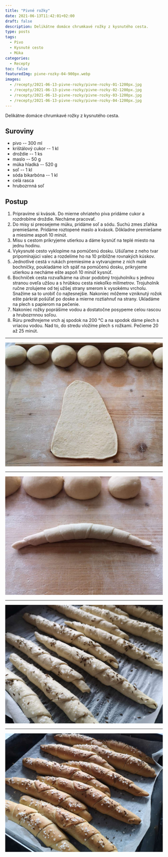 ```yaml
---
title: "Pivné rožky"
date: 2021-06-13T11:42:01+02:00
draft: false
description: Delikátne domáce chrumkavé rožky z kysnutého cesta.
type: posts
tags:
  - Pivo
  - Kysnuté cesto
  - Múka
categories:
  - Recepty
toc: false
featuredImg: pivne-rozky-04-900px.webp
images:
  - /recepty/2021-06-13-pivne-rozky/pivne-rozky-01-1200px.jpg
  - /recepty/2021-06-13-pivne-rozky/pivne-rozky-02-1200px.jpg
  - /recepty/2021-06-13-pivne-rozky/pivne-rozky-03-1200px.jpg
  - /recepty/2021-06-13-pivne-rozky/pivne-rozky-04-1200px.jpg
---
```


Delikátne domáce chrumkavé rožky z kysnutého cesta.

## Suroviny

- pivo -- 300 ml
- krištálový cukor -- 1 kl
- droždie -- 1 ks
- maslo -- 50 g
- múka hladká -- 520 g
- soľ -- 1 kl
- sóda bikarbóna -- 1 kl
- celá rasca
- hrubozrnná soľ

## Postup

1. Pripravíme si kvások. Do mierne ohriateho piva pridáme cukor a rozdrobíme droždie. Necháme pracovať.
2. Do misy si preosejeme múku, pridáme soľ a sódu. Suchú zmes zľahka premiešame. Pridáme roztopené maslo a kvások. Dôkladne premiešame a miesime aspoň 10 minút.
3. Misu s cestom prikryjeme utierkou a dáme kysnúť na teplé miesto na jednu hodinu.
4. Vykysnuté cesto vyklopíme na pomúčenú dosku. Ušúľame z neho tvar pripomínajúci valec a rozdelíme ho na 10  približne rovnakých kúskov.
5. Jednotlivé cestá v rukách premiesime a  vytvarujeme z nich malé bochníčky, poukladáme ich späť na pomúčenú dosku, prikryjeme utierkou a necháme ešte aspoň 10 minúť kysnúť.
6. Bochníček cesta rozvaľkáme na útvar podobný trojuholníku s jednou stranou oveľa užšou a s hrúbkou cesta niekoľko milimetrov. Trojuholník ručne zrolujeme od tej užšej strany smerom k vysokému vrcholu. Snažíme sa to urobiť čo najtesnejšie. Nakoniec môžeme vzniknutý rožok ešte párkrát pošúľať po doske a mierne roztiahnuť na strany. Ukladáme na plech s papierom na pečenie.
7. Nakoniec rožky poprášime vodou a dostatočne posypeme celou rascou a hrubozrnnou soľou.
8. Rúru predhrejeme vrch aj spodok na 200 °C a na spodok dáme plech s vriacou vodou. Nad to, do stredu vložíme plech s rožkami. Pečieme 20 až 25 minút.

---

![Pivné rožky - rozvaľkané cesto](pivne-rozky-01-1200px.jpg "Rozvaľkané cesto (autor: zwieratko, 2021)")

---

![Pivné rožky - ušúľaný rožok](pivne-rozky-02-1200px.jpg "Ušúľaný rožok (autor: zwieratko, 2021)")

---

![Pivné rožky na plechu](pivne-rozky-03-1200px.jpg "Pivné rožky na plechu (autor: zwieratko, 2021)")

---

![Pivné rožky](pivne-rozky-04-1200px.jpg "Pivné rožky (autor: zwieratko, 2021)")
